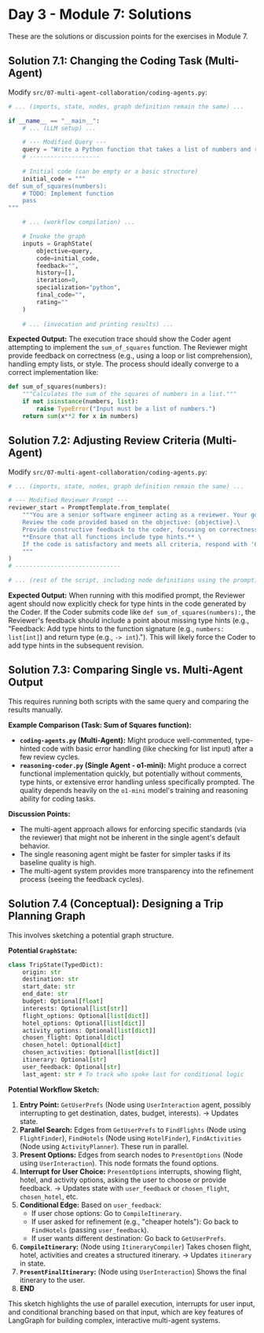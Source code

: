 # Day 3 - Module 7: Solutions

These are the solutions or discussion points for the exercises in Module 7.

## Solution 7.1: Changing the Coding Task (Multi-Agent)

Modify `src/07-multi-agent-collaboration/coding-agents.py`:

```python
# ... (imports, state, nodes, graph definition remain the same) ...

if __name__ == "__main__":
    # ... (LLM setup) ...

    # --- Modified Query --- 
    query = "Write a Python function that takes a list of numbers and returns the sum of squares."
    # --------------------
    
    # Initial code (can be empty or a basic structure)
    initial_code = """
def sum_of_squares(numbers):
    # TODO: Implement function
    pass
"""

    # ... (workflow compilation) ...

    # Invoke the graph
    inputs = GraphState(
        objective=query,
        code=initial_code,
        feedback="",
        history=[],
        iteration=0,
        specialization="python",
        final_code="",
        rating=""
    )
    
    # ... (invocation and printing results) ...
```

**Expected Output:**
The execution trace should show the Coder agent attempting to implement the `sum_of_squares` function. The Reviewer might provide feedback on correctness (e.g., using a loop or list comprehension), handling empty lists, or style. The process should ideally converge to a correct implementation like:

```python
def sum_of_squares(numbers):
    """Calculates the sum of the squares of numbers in a list."""
    if not isinstance(numbers, list):
        raise TypeError("Input must be a list of numbers.")
    return sum(x**2 for x in numbers)
```

## Solution 7.2: Adjusting Review Criteria (Multi-Agent)

Modify `src/07-multi-agent-collaboration/coding-agents.py`:

```python
# ... (imports, state, nodes, graph definition remain the same) ...

# --- Modified Reviewer Prompt --- 
reviewer_start = PromptTemplate.from_template(
    """You are a senior software engineer acting as a reviewer. Your goal is to ensure the code is production-ready.\
    Review the code provided based on the objective: {objective}.\
    Provide constructive feedback to the coder, focusing on correctness, style (PEP8), efficiency, and potential bugs.\
    **Ensure that all functions include type hints.** \
    If the code is satisfactory and meets all criteria, respond with 'Code approved'. Otherwise, provide specific feedback for improvement."
    """
)
# ------------------------------

# ... (rest of the script, including node definitions using the prompt) ...
```

**Expected Output:**
When running with this modified prompt, the Reviewer agent should now explicitly check for type hints in the code generated by the Coder. If the Coder submits code like `def sum_of_squares(numbers):`, the Reviewer's feedback should include a point about missing type hints (e.g., "Feedback: Add type hints to the function signature (e.g., `numbers: list[int]`) and return type (e.g., `-> int`)."). This will likely force the Coder to add type hints in the subsequent revision.

## Solution 7.3: Comparing Single vs. Multi-Agent Output

This requires running both scripts with the same query and comparing the results manually.

**Example Comparison (Task: Sum of Squares function):**

*   **`coding-agents.py` (Multi-Agent):** Might produce well-commented, type-hinted code with basic error handling (like checking for list input) after a few review cycles.
*   **`reasoning-coder.py` (Single Agent - o1-mini):** Might produce a correct functional implementation quickly, but potentially without comments, type hints, or extensive error handling unless specifically prompted. The quality depends heavily on the `o1-mini` model's training and reasoning ability for coding tasks.

**Discussion Points:**
*   The multi-agent approach allows for enforcing specific standards (via the reviewer) that might not be inherent in the single agent's default behavior.
*   The single reasoning agent might be faster for simpler tasks if its baseline quality is high.
*   The multi-agent system provides more transparency into the refinement process (seeing the feedback cycles).

## Solution 7.4 (Conceptual): Designing a Trip Planning Graph

This involves sketching a potential graph structure.

**Potential `GraphState`:**

```python
class TripState(TypedDict):
    origin: str
    destination: str
    start_date: str
    end_date: str
    budget: Optional[float]
    interests: Optional[list[str]]
    flight_options: Optional[list[dict]]
    hotel_options: Optional[list[dict]]
    activity_options: Optional[list[dict]]
    chosen_flight: Optional[dict]
    chosen_hotel: Optional[dict]
    chosen_activities: Optional[list[dict]]
    itinerary: Optional[str]
    user_feedback: Optional[str]
    last_agent: str # To track who spoke last for conditional logic
```

**Potential Workflow Sketch:**

1.  **Entry Point:** `GetUserPrefs` (Node using `UserInteraction` agent, possibly interrupting to get destination, dates, budget, interests). -> Updates state.
2.  **Parallel Search:** Edges from `GetUserPrefs` to `FindFlights` (Node using `FlightFinder`), `FindHotels` (Node using `HotelFinder`), `FindActivities` (Node using `ActivityPlanner`). These run in parallel.
3.  **Present Options:** Edges from search nodes to `PresentOptions` (Node using `UserInteraction`). This node formats the found options.
4.  **Interrupt for User Choice:** `PresentOptions` interrupts, showing flight, hotel, and activity options, asking the user to choose or provide feedback. -> Updates state with `user_feedback` or `chosen_flight`, `chosen_hotel`, etc.
5.  **Conditional Edge:** Based on `user_feedback`:
    *   If user chose options: Go to `CompileItinerary`.
    *   If user asked for refinement (e.g., "cheaper hotels"): Go back to `FindHotels` (passing `user_feedback`).
    *   If user wants different destination: Go back to `GetUserPrefs`.
6.  **`CompileItinerary`:** (Node using `ItineraryCompiler`) Takes chosen flight, hotel, activities and creates a structured itinerary. -> Updates `itinerary` in state.
7.  **`PresentFinalItinerary`:** (Node using `UserInteraction`) Shows the final itinerary to the user.
8.  **END**

This sketch highlights the use of parallel execution, interrupts for user input, and conditional branching based on that input, which are key features of LangGraph for building complex, interactive multi-agent systems.
